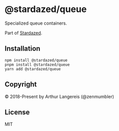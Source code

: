 @stardazed/queue
================
Specialized queue containers.

Part of [Stardazed](https://github.com/stardazed/stardazed).

Installation
------------
```
npm install @stardazed/queue
pnpm install @stardazed/queue
yarn add @stardazed/queue
```

Copyright
---------
© 2018-Present by Arthur Langereis (@zenmumbler)

License
-------
MIT
